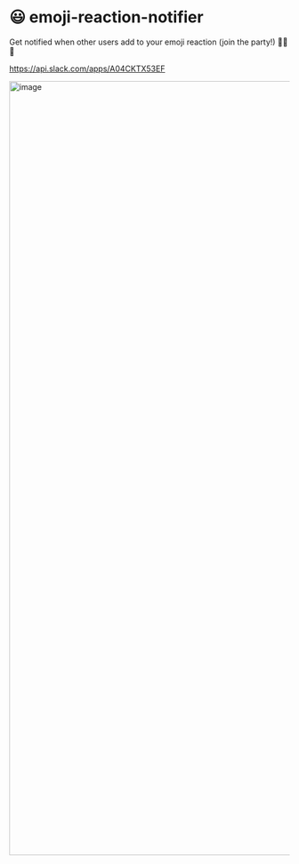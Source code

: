 # 😃 emoji-reaction-notifier

Get notified when other users add to your emoji reaction (join the party!) 🎉🥳🎊

https://api.slack.com/apps/A04CKTX53EF

<img width="1392" alt="image" src="https://user-images.githubusercontent.com/2068912/207391084-726dbb59-6386-4965-b90f-41c1109d620d.png">
